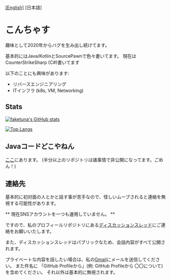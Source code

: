 [[English]](./README.md) [日本語]

# こんちゃす

趣味として2020年からバグを生み出し続けてます。

基本的にはJava/KotlinとSourcePawnで色々書いてます。 現在はCounterStrikeSharp (C#)書いてます

以下のことにも興味があります:
* リバースエンジニアリング
* ITインフラ (k8s, VM, Networking)

## Stats

[![faketuna's GitHub stats](https://github-readme-stats-git-masterorgs-github-readme-stats-team.vercel.app/api?username=faketuna&include_orgs=true)](https://github.com/anuraghazra/github-readme-stats)

[![Top Langs](https://github-readme-stats-git-masterorgs-github-readme-stats-team.vercel.app/api/top-langs/?username=faketuna&include_orgs=true)](https://github.com/anuraghazra/github-readme-stats)

## Javaコードどこやねん

[ここ](https://github.com/faketunaPrivateCamp)にあります。 (半分以上のリポジトリは諸事情で非公開になってます。ごめん！)

## 連絡先

基本的に初対面の人とかと話す事が苦手なので、怪しいムーブされると連絡を無視する可能性があります。

** 現在SNSアカウントを一つも運用していません。 **

ですので、私のプロフィールリポジトリにある[ディスカッションスレッド](https://github.com/faketuna/faketuna/discussions)にご連絡をお願いいたします。

また、ディスカッションスレッドはパブリックなため、会話内容がすべて公開されます。

プライベートな内容を話したい場合は、私の[Gmail](mailto:faketuna.st@gmail.com)にメールを送信してください。 また件名に 「GitHub Profileから」(例: GitHub Profileから 〇〇について) を含めてください。 それ以外は基本的に無視されます。